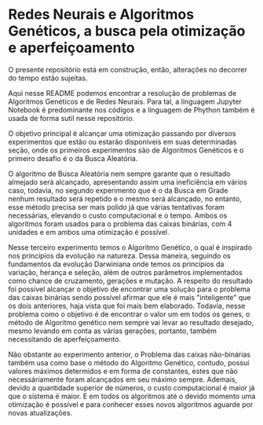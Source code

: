 # Redes Neurais e Algoritmos Genéticos, a busca pela otimização e aperfeiçoamento

O presente repositório está em construção, então, alterações no decorrer do tempo estão sujeitas.

Aqui nesse README podemos encontrar a resolução de problemas de Algoritmos Genéticos e de Redes Neurais. Para tal, a linguagem Jupyter Notebook é predominante nos códigos e a linguagem de Phython também é usada de forma sutil nesse repositório.

O objetivo principal é alcançar uma otimização passando por diversos experimentos que estão ou estarão disponíveis em suas determinadas seção, onde os primeiros experimentos são de Algoritmos Genéticos e o primeiro desafio é o da Busca Aleatória.

O algoritmo de Busca Aleatória nem sempre garante que o resultado almejado será alcançado, apresentando assim uma ineficiência em vários caso, todavia, no segundo experimento que é o da Busca em Grade nenhum resultado será repetido e o mesmo será alcançado, no entanto, esse método precisa ser mais polido já que várias tentativas foram necessárias, elevando o custo computacional e o tempo. Ambos os algoritmos foram usados para o problema das caixas binárias, com 4 unidades e em ambos uma otimização é possível.

Nesse terceiro experimento temos o Algoritmo Genético, o qual é inspirado nos princípios da evolução na natureza. Dessa maneira, seguindo os fundamentos da evolução Darwiniana onde temos os princípios da variação, herança e seleção, além de outros parâmetros implementados como chance de cruzamento, gerações e mutação. A respeito do resultado foi possível alcançar o objetivo de encontrar uma solução para o problema das caixas binárias sendo possível afirmar que ele é mais "inteligente" que os dois anteriores, haja vista que foi mais bem elaborado. Todavia, nesse problema como o objetivo é de encontrar o valor um em todos os genes, o método de Algoritmo genético nem sempre vai levar ao resultado desejado, mesmo levando em conta as várias gerações, portanto, também necessitando de aperfeiçoamento.

Não obstante ao experimento anterior, o Problema das caixas não-binárias também usa como base o método do Algoritmo Genético, contudo, possuí valores máximos determidos e em forma de constantes, estes que não necessáriamente foram alcançados em seu máximo sempre. Ademais, devido a quantidade superior de números, o custo computacional é maior já que o sistema é maior. E em todos os algoritmos até o devido momento uma otimização é possível e para conhecer esses novos algoritmos aguarde por novas atualizações.
